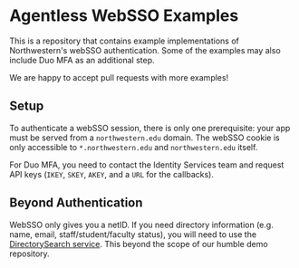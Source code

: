 # Agentless WebSSO Examples
This is a repository that contains example implementations of Northwestern's webSSO authentication. Some of the examples may also include Duo MFA as an additional step.

We are happy to accept pull requests with more examples!

## Setup
To authenticate a webSSO session, there is only one prerequisite: your app must be served from a `northwestern.edu` domain. The webSSO cookie is only accessible to `*.northwestern.edu` and `northwestern.edu` itself.

For Duo MFA, you need to contact the Identity Services team and request API keys (`IKEY`, `SKEY`, `AKEY`, and a `URL` for the callbacks).

## Beyond Authentication
WebSSO only gives you a netID. If you need directory information (e.g. name, email, staff/student/faculty status), you will need to use the [DirectorySearch service](https://apiserviceregistry.northwestern.edu). This beyond the scope of our humble demo repository.
